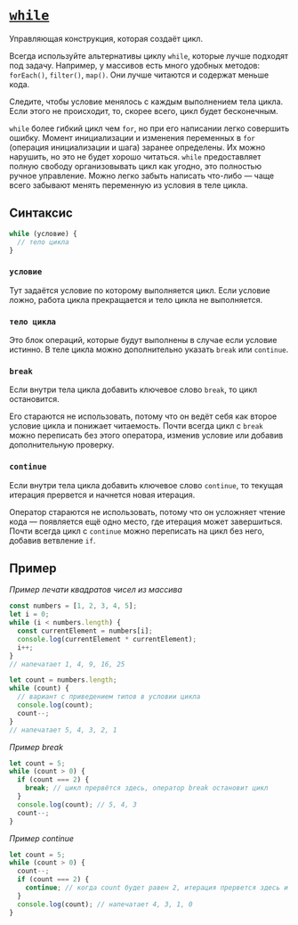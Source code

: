 # [`while`](../index.md)

Управляющая конструкция, которая создаёт цикл.

Всегда используйте альтернативы циклу `while`, которые лучше подходят под задачу. Например, у массивов есть много удобных методов: `forEach()`, `filter()`, `map()`. Они лучше читаются и содержат меньше кода.

Следите, чтобы условие менялось с каждым выполнением тела цикла. Если этого не происходит, то, скорее всего, цикл будет бесконечным.

`while` более гибкий цикл чем `for`, но при его написании легко совершить ошибку. Момент инициализации и изменения переменных в `for` (операция инициализации и шага) заранее определены. Их можно нарушить, но это не будет хорошо читаться. `while` предоставляет полную свободу организовывать цикл как угодно, это полностью ручное управление. Можно легко забыть написать что-либо — чаще всего забывают менять переменную из условия в теле цикла.

## Синтаксис

```js
while (условие) {
  // тело цикла
}
```

### `условие`

Тут задаётся условие по которому выполняется цикл. Если условие ложно, работа цикла прекращается и тело цикла не выполняется.

### `тело цикла`

Это блок операций, которые будут выполнены в случае если условие истинно. В теле цикла можно дополнительно указать `break` или `continue`.

### `break`

Если внутри тела цикла добавить ключевое слово `break`, то цикл остановится.

Его стараются не использовать, потому что он ведёт себя как второе условие цикла и понижает читаемость. Почти всегда цикл с `break` можно переписать без этого оператора, изменив условие или добавив дополнительную проверку.

### `continue`

Если внутри тела цикла добавить ключевое слово `continue`, то текущая итерация прервется и начнется новая итерация.

Оператор стараются не использовать, потому что он усложняет чтение кода — появляется ещё одно место, где итерация может завершиться. Почти всегда цикл с `continue` можно переписать на цикл без него, добавив ветвление `if`.

## Пример

_Пример печати квадратов чисел из массива_

```js
const numbers = [1, 2, 3, 4, 5];
let i = 0;
while (i < numbers.length) {
  const currentElement = numbers[i];
  console.log(currentElement * currentElement);
  i++;
}
// напечатает 1, 4, 9, 16, 25

let count = numbers.length;
while (count) {
  // вариант с приведением типов в условии цикла
  console.log(count);
  count--;
}
// напечатает 5, 4, 3, 2, 1
```

_Пример break_

```js
let count = 5;
while (count > 0) {
  if (count === 2) {
    break; // цикл прервётся здесь, оператор break остановит цикл
  }
  console.log(count); // 5, 4, 3
  count--;
}
```

_Пример continue_

```js
let count = 5;
while (count > 0) {
  count--;
  if (count === 2) {
    continue; // когда count будет равен 2, итерация прервется здесь и не дойдет до console.log()
  }
  console.log(count); // напечатает 4, 3, 1, 0
}
```

